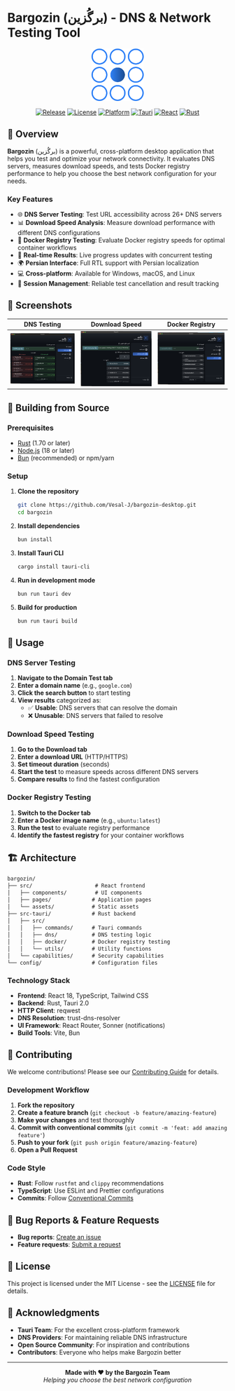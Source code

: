 # Bargozin (برگُزین) - DNS & Network Testing Tool

<div align="center">
  <img src="src/assets/bargozin.png" alt="Bargozin Logo" width="120" height="120">
  
  [![Release](https://img.shields.io/github/v/release/Vesal-J/bargozin-desktop)](https://github.com/Vesal-J/bargozin-desktop/releases)
  [![License](https://img.shields.io/badge/license-MIT-blue.svg)](LICENSE)
  [![Platform](https://img.shields.io/badge/platform-Windows%20%7C%20macOS%20%7C%20Linux-lightgrey.svg)](https://github.com/Vesal-J/bargozin-desktop/releases)
  [![Tauri](https://img.shields.io/badge/Tauri-2.0-blue.svg)](https://tauri.app/)
  [![React](https://img.shields.io/badge/React-18.3-blue.svg)](https://reactjs.org/)
  [![Rust](https://img.shields.io/badge/Rust-1.70+-orange.svg)](https://www.rust-lang.org/)
</div>

## 🌟 Overview

**Bargozin** (برگُزین) is a powerful, cross-platform desktop application that helps you test and optimize your network connectivity. It evaluates DNS servers, measures download speeds, and tests Docker registry performance to help you choose the best network configuration for your needs.

### Key Features

- 🌐 **DNS Server Testing**: Test URL accessibility across 26+ DNS servers
- 📊 **Download Speed Analysis**: Measure download performance with different DNS configurations  
- 🐳 **Docker Registry Testing**: Evaluate Docker registry speeds for optimal container workflows
- 🔄 **Real-time Results**: Live progress updates with concurrent testing
- 🌍 **Persian Interface**: Full RTL support with Persian localization
- 💻 **Cross-platform**: Available for Windows, macOS, and Linux
- 🎯 **Session Management**: Reliable test cancellation and result tracking

## 📸 Screenshots

| DNS Testing | Download Speed | Docker Registry |
|-------------|----------------|-----------------|
| ![DNS Testing](docs/dns.png) | ![Download Speed](docs/download.png) | ![Docker Registry](docs/docker.png) |

## 🔧 Building from Source

### Prerequisites

- [Rust](https://rustup.rs/) (1.70 or later)
- [Node.js](https://nodejs.org/) (18 or later)
- [Bun](https://bun.sh/) (recommended) or npm/yarn

### Setup

1. **Clone the repository**
   ```bash
   git clone https://github.com/Vesal-J/bargozin-desktop.git
   cd bargozin
   ```

2. **Install dependencies**
   ```bash
   bun install
   ```

3. **Install Tauri CLI**
   ```bash
   cargo install tauri-cli
   ```

4. **Run in development mode**
   ```bash
   bun run tauri dev
   ```

5. **Build for production**
   ```bash
   bun run tauri build
   ```

## 🎯 Usage

### DNS Server Testing

1. **Navigate to the Domain Test tab**
2. **Enter a domain name** (e.g., `google.com`)
3. **Click the search button** to start testing
4. **View results** categorized as:
   - ✅ **Usable**: DNS servers that can resolve the domain
   - ❌ **Unusable**: DNS servers that failed to resolve

### Download Speed Testing

1. **Go to the Download tab**
2. **Enter a download URL** (HTTP/HTTPS)
3. **Set timeout duration** (seconds)
4. **Start the test** to measure speeds across different DNS servers
5. **Compare results** to find the fastest configuration

### Docker Registry Testing

1. **Switch to the Docker tab**
2. **Enter a Docker image name** (e.g., `ubuntu:latest`)
3. **Run the test** to evaluate registry performance
4. **Identify the fastest registry** for your container workflows

## 🏗️ Architecture

```
bargozin/
├── src/                    # React frontend
│   ├── components/         # UI components
│   ├── pages/             # Application pages
│   └── assets/            # Static assets
├── src-tauri/             # Rust backend
│   ├── src/
│   │   ├── commands/      # Tauri commands
│   │   ├── dns/           # DNS testing logic
│   │   ├── docker/        # Docker registry testing
│   │   └── utils/         # Utility functions
│   └── capabilities/      # Security capabilities
└── config/                # Configuration files
```

### Technology Stack

- **Frontend**: React 18, TypeScript, Tailwind CSS
- **Backend**: Rust, Tauri 2.0
- **HTTP Client**: reqwest
- **DNS Resolution**: trust-dns-resolver
- **UI Framework**: React Router, Sonner (notifications)
- **Build Tools**: Vite, Bun

## 🤝 Contributing

We welcome contributions! Please see our [Contributing Guide](CONTRIBUTING.md) for details.

### Development Workflow

1. **Fork the repository**
2. **Create a feature branch** (`git checkout -b feature/amazing-feature`)
3. **Make your changes** and test thoroughly
4. **Commit with conventional commits** (`git commit -m 'feat: add amazing feature'`)
5. **Push to your fork** (`git push origin feature/amazing-feature`)
6. **Open a Pull Request**

### Code Style

- **Rust**: Follow `rustfmt` and `clippy` recommendations
- **TypeScript**: Use ESLint and Prettier configurations
- **Commits**: Follow [Conventional Commits](https://conventionalcommits.org/)

## 🐛 Bug Reports & Feature Requests

- **Bug reports**: [Create an issue](https://github.com/Vesal-J/bargozin-desktop/issues/new?template=bug_report.md)
- **Feature requests**: [Submit a request](https://github.com/Vesal-J/bargozin-desktop/issues/new?template=feature_request.md)

## 📄 License

This project is licensed under the MIT License - see the [LICENSE](LICENSE) file for details.

## 🙏 Acknowledgments

- **Tauri Team**: For the excellent cross-platform framework
- **DNS Providers**: For maintaining reliable DNS infrastructure
- **Open Source Community**: For inspiration and contributions
- **Contributors**: Everyone who helps make Bargozin better

---

<div align="center">
  <strong>Made with ❤️ by the Bargozin Team</strong><br>
  <em>Helping you choose the best network configuration</em>
</div>
